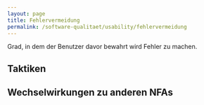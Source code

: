```yaml
---
layout: page
title: Fehlervermeidung
permalink: /software-qualitaet/usability/fehlervermeidung
---
```


Grad, in dem der Benutzer davor bewahrt wird Fehler zu machen.

## Taktiken


## Wechselwirkungen zu anderen NFAs
